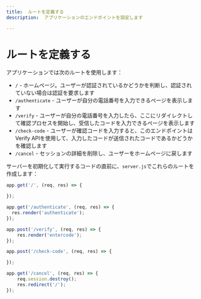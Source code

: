 ```yaml
---
title:  ルートを定義する
description:  アプリケーションのエンドポイントを設定します

---
```


ルートを定義する
========

アプリケーションでは次のルートを使用します：

* `/` - ホームページ。ユーザーが認証されているかどうかを判断し、認証されていない場合は認証を要求します
* `/authenticate` - ユーザーが自分の電話番号を入力できるページを表示します
* `/verify` - ユーザーが自分の電話番号を入力したら、ここにリダイレクトして確認プロセスを開始し、受信したコードを入力できるページを表示します
* `/check-code` - ユーザーが確認コードを入力すると、このエンドポイントはVerify APIを使用して、入力したコードが送信されたコードであるかどうかを確認します
* `/cancel` - セッションの詳細を削除し、ユーザーをホームページに戻します

サーバーを初期化して実行するコードの直前に、`server.js`でこれらのルートを作成します：

```javascript
app.get('/', (req, res) => {

});

app.get('/authenticate', (req, res) => {
  res.render('authenticate');
});

app.post('/verify', (req, res) => {
	res.render('entercode');
});

app.post('/check-code', (req, res) => {

});

app.get('/cancel', (req, res) => {
	req.session.destroy();
	res.redirect('/');
});
```


